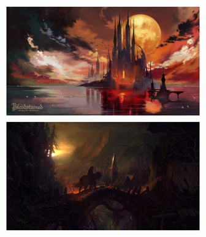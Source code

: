 [![1225346.jpg](1225346.jpg "1225346.jpg")](https://raw.githubusercontent.com/buckmanc/Wallpapers/main/desktop/castlevania/1225346.jpg)

[![castlevania_lords_of_shadows.jpg](castlevania_lords_of_shadows.jpg "castlevania_lords_of_shadows.jpg")](https://raw.githubusercontent.com/buckmanc/Wallpapers/main/desktop/castlevania/castlevania_lords_of_shadows.jpg)


